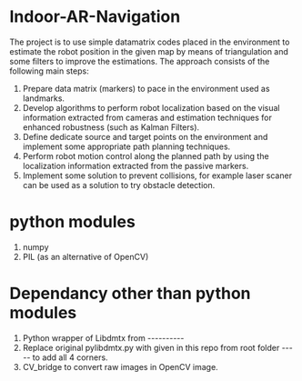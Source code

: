 # Indoor-AR-Navigation

The project is to use simple datamatrix codes placed in the environment to estimate the robot position in the given map by means of triangulation and some filters to improve the estimations. 
The approach consists of the following main steps:
1. Prepare data matrix (markers) to pace in the environment used as landmarks.
2. Develop algorithms to perform robot localization based on the visual information extracted from cameras and estimation techniques for enhanced robustness (such as Kalman Filters). 
3. Define dedicate source and target points on the environment and implement some appropriate path planning techniques.
4. Perform robot motion control along the planned path by using the localization information extracted from the passive markers.
5. Implement some solution to prevent collisions, for example laser scaner can be used as a solution to try obstacle detection.

# python modules 
1. numpy
2. PIL (as an alternative of OpenCV)
# Dependancy other than python modules
1. Python wrapper of Libdmtx from ----------
2. Replace original pylibdmtx.py with given in this repo from root folder ----- to add all 4 corners.
3. CV_bridge to convert raw images in OpenCV image.
